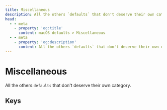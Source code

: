 ```yaml
---
title: Miscellaneous
description: All the others `defaults` that don't deserve their own category.
head:
  - - meta
    - property: 'og:title'
      content: macOS defaults > Miscellaneous
  - - meta
    - property: 'og:description'
      content: All the others `defaults` that don't deserve their own category.
---
```


<script setup>
import FolderTableOfContents from '../../components/FolderTableOfContents.vue'
</script>

# Miscellaneous

All the others `defaults` that don't deserve their own category.

## Keys

<FolderTableOfContents />

